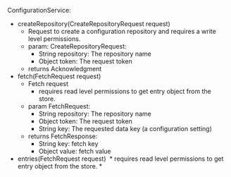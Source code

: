 ConfigurationService:
* createRepository(CreateRepositoryRequest request)
  * Request to create a configuration repository and requires a write level permissions.
  * param: CreateRepositoryRequest:
    * String repository: The repository name
    * Object token: The request token
  * returns Acknowledgment
* fetch(FetchRequest request)
  * Fetch request
    * requires read level permissions to get entry object from the store.
  * param FetchRequest:
    * String repository: The repository name
    * Object token: The request token
    * String key: The requested data key (a configuration setting)
  * returns FetchResponse:
    * String key: fetch key
    * Object value: fetch value
* entries(FetchRequest request)
  * requires read level permissions to get entry object from the store.
  * 
